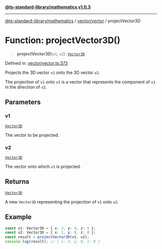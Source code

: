 [**@ts-standard-library/mathematics v1.0.3**](../../../README.md)

***

[@ts-standard-library/mathematics](../../../README.md) / [vector/vector](../README.md) / projectVector3D

# Function: projectVector3D()

> **projectVector3D**(`v1`, `v2`): [`Vector3D`](../type-aliases/Vector3D.md)

Defined in: [vector/vector.ts:373](https://github.com/gabaudette/ts-stdlib/blob/be448e6a9d9c20c6c2f27f6550ce4e65fc8c9b89/packages/mathematics/src/vector/vector.ts#L373)

Projects the 3D vector `v1` onto the 3D vector `v2`.

The projection of `v1` onto `v2` is a vector that represents the component of `v1` in the direction of `v2`.

## Parameters

### v1

[`Vector3D`](../type-aliases/Vector3D.md)

The vector to be projected.

### v2

[`Vector3D`](../type-aliases/Vector3D.md)

The vector onto which `v1` is projected.

## Returns

[`Vector3D`](../type-aliases/Vector3D.md)

A new `Vector3D` representing the projection of `v1` onto `v2`.

## Example

```ts
const v1: Vector3D = { x: 3, y: 4, z: 5 };
const v2: Vector3D = { x: 1, y: 0, z: 0 };
const result = projectVector3D(v1, v2);
console.log(result); // { x: 3, y: 0, z: 0 }
```
